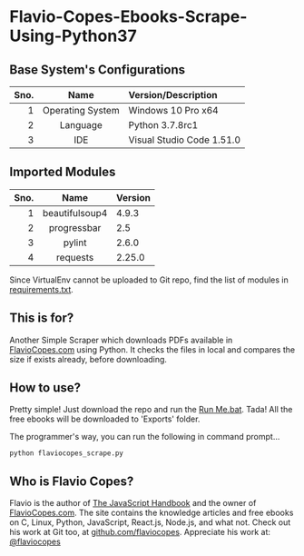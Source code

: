 # Flavio-Copes-Ebooks-Scrape-Using-Python37

## Base System's Configurations
Sno. | Name | Version/Description
----:|:----:|:-------------------
1 | Operating System | Windows 10 Pro x64
2 | Language | Python 3.7.8rc1
3 | IDE | Visual Studio Code 1.51.0

## Imported Modules
Sno. | Name | Version
----:|:----:|:-------------------
1 | beautifulsoup4 | 4.9.3
2 | progressbar | 2.5
3 | pylint | 2.6.0
4 | requests | 2.25.0

Since VirtualEnv cannot be uploaded to Git repo, find the list of modules in [requirements.txt](https://github.com/VagueCoder/Flavio-Copes-Ebooks-Scrape-Using-Python37/blob/master/requirements.txt).

## This is for?
Another Simple Scraper which downloads PDFs available in [FlavioCopes.com](https://flaviocopes.com/) using Python. It checks the files in local and compares the size if exists already, before downloading.

## How to use?
Pretty simple! Just download the repo and run the [Run Me.bat](https://github.com/VagueCoder/Flavio-Copes-Ebooks-Scrape-Using-Python37/blob/master/Run%20Me.bat). Tada! All the free ebooks will be downloaded to 'Exports' folder.

The programmer's way, you can run the following in command prompt...
```
python flaviocopes_scrape.py
```

## Who is Flavio Copes?
Flavio is the author of [The JavaScript Handbook](https://flaviocopes.com/page/javascript-handbook/) and the owner of [FlavioCopes.com](https://flaviocopes.com/). The site contains the knowledge articles and free ebooks on C, Linux, Python, JavaScript, React.js, Node.js, and what not. Check out his work at Git too, at [github.com/flaviocopes](https://github.com/flaviocopes).
Appreciate his work at: [@flaviocopes](https://twitter.com/flaviocopes)
